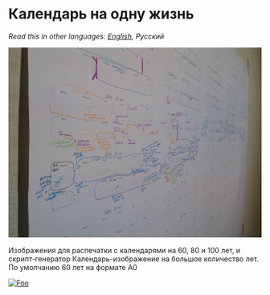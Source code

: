 # Календарь на одну жизнь
*Read this in other languages: [English](README.md), Русский*


![Пример календаря](https://raw.githubusercontent.com/notdest/png-many-years-calendar/master/img/foto.JPG )


Изображения для распечатки с календарями на 60, 80 и 100 лет, и скрипт-генератор
Календарь-изображение на большое количество лет. По умолчанию 60 лет на формате А0

[![Foo](http://www.google.com.au/images/nav_logo7.png)](http://google.com.au/)